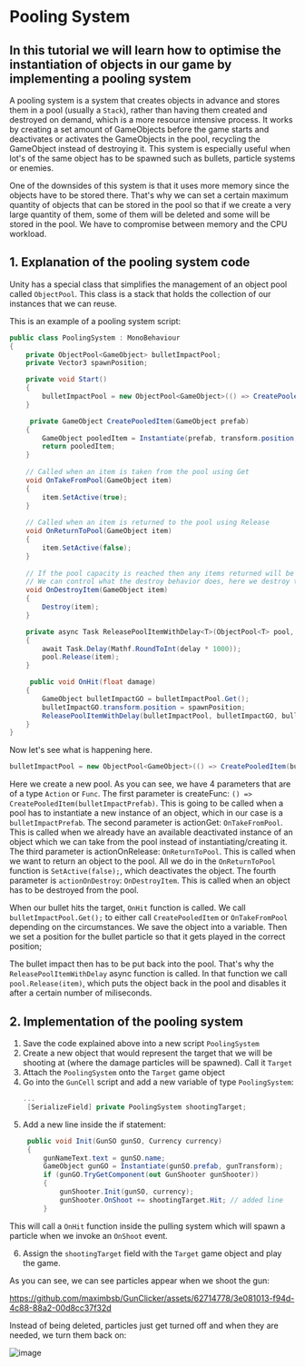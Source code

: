 # Pooling System
## In this tutorial we will learn how to optimise the instantiation of objects in our game by implementing a pooling system

A pooling system is a system that creates objects in advance and stores them in a pool (usually a `Stack`), rather than having them created and destroyed on demand, which is a more resource intensive process. It works by creating a set amount of GameObjects before the game starts and deactivates or activates the GameObjects in the pool, recycling the GameObject instead of destroying it. This system is especially useful when lot's of the same object has to be spawned such as bullets, particle systems or enemies.

One of the downsides of this system is that it uses more memory since the objects have to be stored there. That's why we can set a certain maximum quantity of objects that can be stored in the pool so that if we create a very large quantity of them, some of them will be deleted and some will be stored in the pool. We have to compromise between memory and the CPU workload.


## 1. Explanation of the pooling system code
Unity has a special class that simplifies the management of an object pool called `ObjectPool`. This class is a stack that holds the collection of our instances that we can reuse.

This is an example of a pooling system script:
```.cs
public class PoolingSystem : MonoBehaviour
{
    private ObjectPool<GameObject> bulletImpactPool;
    private Vector3 spawnPosition;

    private void Start()
    {
        bulletImpactPool = new ObjectPool<GameObject>(() => CreatePooledItem(bulletImpactPrefab), OnTakeFromPool, OnReturnToPool, OnDestroyItem);
    }

     private GameObject CreatePooledItem(GameObject prefab)
    {
        GameObject pooledItem = Instantiate(prefab, transform.position, Quaternion.identity, transform.parent);
        return pooledItem;
    }
    
    // Called when an item is taken from the pool using Get
    void OnTakeFromPool(GameObject item)
    {
        item.SetActive(true);
    }
    
    // Called when an item is returned to the pool using Release
    void OnReturnToPool(GameObject item)
    {
        item.SetActive(false);
    }
    
    // If the pool capacity is reached then any items returned will be destroyed.
    // We can control what the destroy behavior does, here we destroy the GameObject.
    void OnDestroyItem(GameObject item)
    {
        Destroy(item);
    }

    private async Task ReleasePoolItemWithDelay<T>(ObjectPool<T> pool, T item, float delay) where T : class
    {
        await Task.Delay(Mathf.RoundToInt(delay * 1000));
        pool.Release(item);
    }

     public void OnHit(float damage)
    {
        GameObject bulletImpactGO = bulletImpactPool.Get();
        bulletImpactGO.transform.position = spawnPosition;
        ReleasePoolItemWithDelay(bulletImpactPool, bulletImpactGO, bulletImpactLifeTime);
    }
}
```
Now let's see what is happening here.
```.cs
bulletImpactPool = new ObjectPool<GameObject>(() => CreatePooledItem(bulletImpactPrefab), OnTakeFromPool, OnReturnToPool, OnDestroyItem);
```
Here we create a new pool. As you can see, we have 4 parameters that are of a type `Action` or `Func`.
The first parameter is createFunc: `() => CreatePooledItem(bulletImpactPrefab)`. This is going to be called when a pool has to instantiate a new instance of an object, which in our case is a `bulletImpactPrefab`.
The second parameter is actionGet: `OnTakeFromPool`. This is called when we already have an available deactivated instance of an object which we can take from the pool instead of instantiating/creating it.
The third parameter is actionOnRelease: `OnReturnToPool`. This is called when we want to return an object to the pool. All we do in the `OnReturnToPool` function is `SetActive(false);`, which deactivates the object.
The fourth parameter is `actionOnDestroy`: `OnDestroyItem`. This is called when an object has to be destroyed from the pool.

When our bullet hits the target, `OnHit` function is called. We call `bulletImpactPool.Get();` to either call `CreatePooledItem` or `OnTakeFromPool` depending on the circumstances. We save the object into a variable. Then we set a position for the bullet particle so that it gets played in the correct position;

The bullet impact then has to be put back into the pool. That's why the `ReleasePoolItemWithDelay` async function is called. In that function we call `pool.Release(item)`, which puts the object back in the pool and disables it after a certain number of miliseconds.

## 2. Implementation of the pooling system
1. Save the code explained above into a new script `PoolingSystem`
2. Create a new object that would represent the target that we will be shooting at (where the damage particles will be spawned). Call it `Target`
3. Attach the `PoolingSystem` onto the `Target` game object
4. Go into the `GunCell` script and add a new variable of type `PoolingSystem`:
   ```.cs
   ...
    [SerializeField] private PoolingSystem shootingTarget;
   ```
5. Add a new line inside the if statement:
   ```.cs
    public void Init(GunSO gunSO, Currency currency)
    {
        gunNameText.text = gunSO.name;
        GameObject gunGO = Instantiate(gunSO.prefab, gunTransform);
        if (gunGO.TryGetComponent(out GunShooter gunShooter))
        {
            gunShooter.Init(gunSO, currency);
            gunShooter.OnShoot += shootingTarget.Hit; // added line
        }
   ```
This will call a `OnHit` function inside the pulling system which will spawn a particle when we invoke an `OnShoot` event.

6. Assign the `shootingTarget` field with the `Target` game object and play the game.

As you can see, we can see particles appear when we shoot the gun:

https://github.com/maximbsb/GunClicker/assets/62714778/3e081013-f94d-4c88-88a2-00d8cc37f32d

Instead of being deleted, particles just get turned off and when they are needed, we turn them back on:

![image](https://github.com/maximbsb/GunClicker/assets/62714778/1d677120-bc89-4288-9503-9c9b874f57d2)
